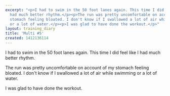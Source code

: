 ```yaml
---
excerpt: "<p>I had to swim in the 50 foot lanes again. This time I did feel like I
  had much better rhythm.</p><p>The run was pretty uncomfortable on account of my
  stomach feeling bloated. I don't know if I swallowed a lot of air while swimming
  or a lot of water.</p><p>I was glad to have done the workout.</p>"
layout: training_diary
title: 'Multi #5'
created: 1412136114
---
```

<p>I had to swim in the 50 foot lanes again. This time I did feel like I had much better rhythm.</p><p>The run was pretty uncomfortable on account of my stomach feeling bloated. I don't know if I swallowed a lot of air while swimming or a lot of water.</p><p>I was glad to have done the workout.</p>
